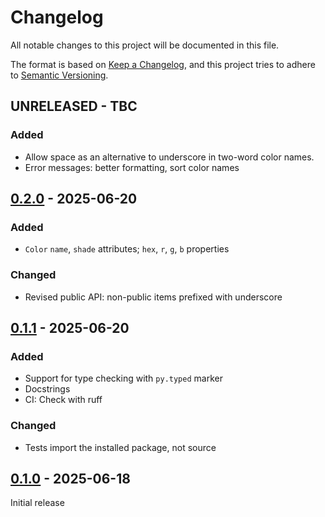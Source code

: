# Changelog

All notable changes to this project will be documented in this file.

The format is based on [Keep a Changelog](https://keepachangelog.com/en/1.1.0/),
and this project tries to adhere to [Semantic Versioning](https://semver.org/spec/v2.0.0.html).


## UNRELEASED - TBC

### Added

- Allow space as an alternative to underscore in two-word color names.
- Error messages: better formatting, sort color names


## [0.2.0] - 2025-06-20

### Added

- `Color` `name`, `shade` attributes; `hex`, `r`, `g`, `b` properties 

### Changed

- Revised public API: non-public items prefixed with underscore 


## [0.1.1] - 2025-06-20

### Added

- Support for type checking with `py.typed` marker
- Docstrings
- CI: Check with ruff

### Changed

- Tests import the installed package, not source


## [0.1.0] - 2025-06-18

Initial release


[0.2.0]: https://github.com/elliot-100/material-2014-colors/compare/v0.1.1...v0.2.0
[0.1.1]: https://github.com/elliot-100/material-2014-colors/compare/v0.1.0...v0.1.1
[0.1.0]: https://github.com/elliot-100/material-2014-colors/releases/tag/v0.1.0